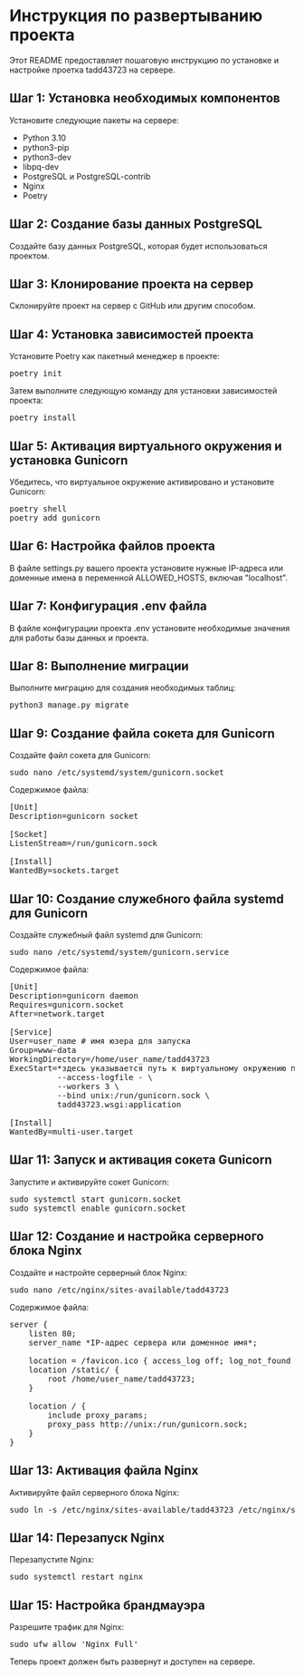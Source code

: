 # Инструкция по развертыванию проекта

Этот README предоставляет пошаговую инструкцию по установке и настройке проетка tadd43723 на сервере.

## Шаг 1: Установка необходимых компонентов

Установите следующие пакеты на сервере:

- Python 3.10
- python3-pip
- python3-dev
- libpq-dev
- PostgreSQL и PostgreSQL-contrib
- Nginx
- Poetry

## Шаг 2: Создание базы данных PostgreSQL

Создайте базу данных PostgreSQL, которая будет использоваться проектом.

## Шаг 3: Клонирование проекта на сервер

Склонируйте проект на сервер c GitHub или другим способом.

## Шаг 4: Установка зависимостей проекта

Установите Poetry как пакетный менеджер в проекте:
<pre>
poetry init
</pre>

Затем выполните следующую команду для установки зависимостей проекта:
<pre>
poetry install
</pre>

## Шаг 5: Активация виртуального окружения и установка Gunicorn
Убедитесь, что виртуальное окружение активировано и установите Gunicorn:
<pre>
poetry shell
poetry add gunicorn
</pre>

## Шаг 6: Настройка файлов проекта
В файле settings.py вашего проекта установите нужные IP-адреса или доменные имена в переменной ALLOWED_HOSTS, включая "localhost".

## Шаг 7: Конфигурация .env файла
В файле конфигурации проекта .env установите необходимые значения для работы базы данных и проекта.

## Шаг 8: Выполнение миграции
Выполните миграцию для создания необходимых таблиц:
<pre>
python3 manage.py migrate
</pre>

## Шаг 9: Создание файла сокета для Gunicorn
Создайте файл сокета для Gunicorn:
<pre>
sudo nano /etc/systemd/system/gunicorn.socket
</pre>
Содержимое файла:
<pre>
[Unit]
Description=gunicorn socket

[Socket]
ListenStream=/run/gunicorn.sock

[Install]
WantedBy=sockets.target
</pre>

## Шаг 10: Создание служебного файла systemd для Gunicorn
Создайте служебный файл systemd для Gunicorn:
<pre>
sudo nano /etc/systemd/system/gunicorn.service
</pre>
Содержимое файла:
<pre>
[Unit]
Description=gunicorn daemon
Requires=gunicorn.socket
After=network.target

[Service]
User=user_name # имя юзера для запуска
Group=www-data
WorkingDirectory=/home/user_name/tadd43723
ExecStart=*здесь указывается путь к виртуальному окружению проекта* \
          --access-logfile - \
          --workers 3 \
          --bind unix:/run/gunicorn.sock \
          tadd43723.wsgi:application

[Install]
WantedBy=multi-user.target
</pre>

## Шаг 11: Запуск и активация сокета Gunicorn
Запустите и активируйте сокет Gunicorn:
<pre>
sudo systemctl start gunicorn.socket
sudo systemctl enable gunicorn.socket
</pre>

## Шаг 12: Создание и настройка серверного блока Nginx
Создайте и настройте серверный блок Nginx:
<pre>
sudo nano /etc/nginx/sites-available/tadd43723
</pre>
Содержимое файла:
<pre>
server {
    listen 80;
    server_name *IP-адрес сервера или доменное имя*;

    location = /favicon.ico { access_log off; log_not_found off; }
    location /static/ {
        root /home/user_name/tadd43723;
    }

    location / {
        include proxy_params;
        proxy_pass http://unix:/run/gunicorn.sock;
    }
}
</pre>

## Шаг 13: Активация файла Nginx
Активируйте файл серверного блока Nginx:
<pre>
sudo ln -s /etc/nginx/sites-available/tadd43723 /etc/nginx/sites-enabled
</pre>

## Шаг 14: Перезапуск Nginx
Перезапустите Nginx:
<pre>
sudo systemctl restart nginx
</pre>

## Шаг 15: Настройка брандмауэра
Разрешите трафик для Nginx:
<pre>
sudo ufw allow 'Nginx Full'
</pre>
Теперь проект должен быть развернут и доступен на сервере.